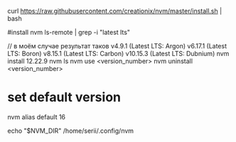curl https://raw.githubusercontent.com/creationix/nvm/master/install.sh | bash 

#install
nvm ls-remote | grep -i "latest lts"

// в моём случае результат таков
v4.9.1 (Latest LTS: Argon)
v6.17.1 (Latest LTS: Boron)
v8.15.1 (Latest LTS: Carbon)
v10.15.3 (Latest LTS: Dubnium)
nvm install 12.22.9
nvm ls
nvm use <version_number>
nvm uninstall <version_number>

# set default version

nvm alias default 16

echo "$NVM_DIR"
/home/serii/.config/nvm
